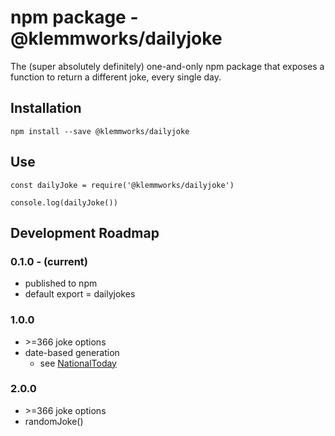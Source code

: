 # npm package - @klemmworks/dailyjoke

The (super absolutely definitely) one-and-only npm package that exposes a function to return a different joke, every single day.

## Installation
`npm install --save @klemmworks/dailyjoke`

## Use
`const dailyJoke = require('@klemmworks/dailyjoke')` 
 
`console.log(dailyJoke())`

## Development Roadmap 
### 0.1.0 - (current)
 - published to npm
 - default export = dailyjokes

### 1.0.0
 - \>=366 joke options
 - date-based generation 
   - see [NationalToday](https://nationaltoday.com/today/)

### 2.0.0
 - \>=366 joke options
 - randomJoke()
